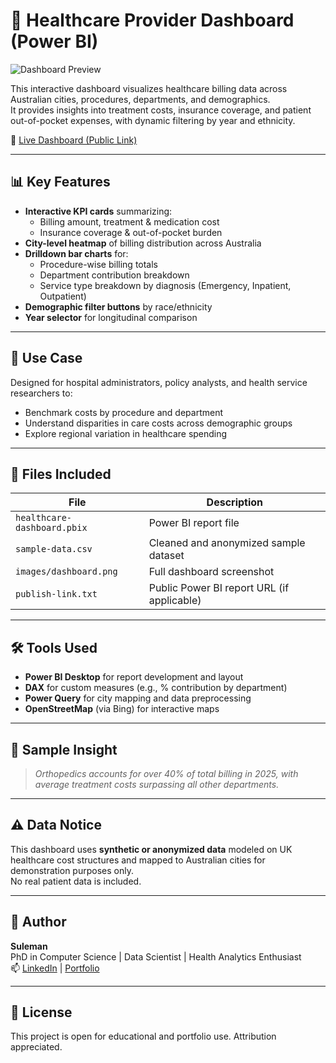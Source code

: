 # 🏥 Healthcare Provider Dashboard (Power BI)

![Dashboard Preview](images/Dashboard.png)

This interactive dashboard visualizes healthcare billing data across Australian cities, procedures, departments, and demographics.  
It provides insights into treatment costs, insurance coverage, and patient out-of-pocket expenses, with dynamic filtering by year and ethnicity.

🔗 [Live Dashboard (Public Link)](https://app.powerbi.com/view?r=YOUR_PUBLIC_LINK_HERE)

---

## 📊 Key Features

- **Interactive KPI cards** summarizing:
  - Billing amount, treatment & medication cost
  - Insurance coverage & out-of-pocket burden
- **City-level heatmap** of billing distribution across Australia
- **Drilldown bar charts** for:
  - Procedure-wise billing totals
  - Department contribution breakdown
  - Service type breakdown by diagnosis (Emergency, Inpatient, Outpatient)
- **Demographic filter buttons** by race/ethnicity
- **Year selector** for longitudinal comparison

---

## 📍 Use Case

Designed for hospital administrators, policy analysts, and health service researchers to:

- Benchmark costs by procedure and department
- Understand disparities in care costs across demographic groups
- Explore regional variation in healthcare spending

---

## 📁 Files Included

| File | Description |
|------|-------------|
| `healthcare-dashboard.pbix` | Power BI report file |
| `sample-data.csv` | Cleaned and anonymized sample dataset |
| `images/dashboard.png` | Full dashboard screenshot |
| `publish-link.txt` | Public Power BI report URL (if applicable) |

---

## 🛠️ Tools Used

- **Power BI Desktop** for report development and layout
- **DAX** for custom measures (e.g., % contribution by department)
- **Power Query** for city mapping and data preprocessing
- **OpenStreetMap** (via Bing) for interactive maps

---

## 🧪 Sample Insight

> *Orthopedics accounts for over 40% of total billing in 2025, with average treatment costs surpassing all other departments.*

---

## ⚠️ Data Notice

This dashboard uses **synthetic or anonymized data** modeled on UK healthcare cost structures and mapped to Australian cities for demonstration purposes only.  
No real patient data is included.

---

## 📌 Author

**Suleman**  
PhD in Computer Science | Data Scientist | Health Analytics Enthusiast  
📫 [LinkedIn](https://www.linkedin.com/in/YOUR_LINK) | [Portfolio](https://yourwebsite.com)

---

## 📄 License

This project is open for educational and portfolio use. Attribution appreciated.
